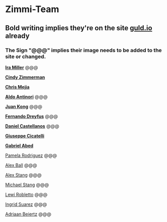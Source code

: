 # Zimmi-Team

## Bold writing implies they're on the site [guld.io](guld.io) already

### The Sign "@@@" implies their image needs to be added to the site or changed. 

[__Ira Miller__](https://github.com/Alexstang/Zimmi-Team/blob/master/Ira%20Headshot.jpg) @@@

[__Cindy Zimmerman__](https://github.com/Alexstang/Zimmi-Team/blob/master/CindyZimmerman.jpeg)

[__Chris Mejia__](https://github.com/Alexstang/Zimmi-Team/blob/master/ChrissMejia.jpg)

[__Aldo Antinori__](https://github.com/Alexstang/Zimmi-Team/blob/master/Aldo%20Headshot.jpg) @@@

[__Juan Kong__](https://github.com/Alexstang/Zimmi-Team/blob/master/Juan%20Headshot.jpg) @@@

[__Fernando Dreyfus__](https://github.com/Alexstang/Zimmi-Team/blob/master/Fernando%20Headshot.jpg) @@@

[__Daniel Castellanos__](https://github.com/Alexstang/Zimmi-Team/blob/master/Daniel%20Headshot.jpg) @@@

[__Giuseppe Cicatelli__](https://github.com/Alexstang/Zimmi-Team/blob/master/GiuseppeCicatelli.jpg)

[__Gabriel Abed__](https://github.com/Alexstang/Zimmi-Team/blob/master/Gabriel_Abed.jpg)

[Pamela Rodriguez](https://github.com/Alexstang/Zimmi-Team/blob/master/Pamela%20Headshot.jpg) @@@

[Alex Ball](https://github.com/Alexstang/Zimmi-Team/blob/master/AlexBall.jpg) @@@

[Alex Stang](https://github.com/Alexstang/Zimmi-Team/blob/master/Alex%20Headshot.jpg) @@@

[Michael Stang](https://github.com/Alexstang/Zimmi-Team/blob/master/Michael%20Heashot.jpg) @@@

[Lewi Robletto](https://github.com/Alexstang/Zimmi-Team/blob/master/Luis%20Headshot.jpg) @@@

[Ingrid Suarez](https://github.com/Alexstang/Zimmi-Team/blob/master/Ingrid%20Headshot.jpg) @@@

[Adriaan Beiertz](https://github.com/Alexstang/Zimmi-Team/blob/master/Adriaan%20Headshot.jpg) @@@
